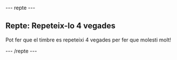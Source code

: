 \--- repte \---

## Repte: Repeteix-lo 4 vegades

Pot fer que el timbre es repeteixi 4 vegades per fer que molesti molt!

\--- /repte \---